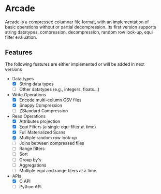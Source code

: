 # Arcade

Arcade is a compressed columnar file format, with an implementation of basic operations without or partial decompression. 
Its first version supports string datatypes, compression, decompression, random row look-up, equi filter evaluation.



## Features 

The following features are either implemented or will be added in next versions

- Data types
    - [x] String data types
    - [ ] Other datatypes (e.g., integers, floats...) 
- Write Operations
    - [x] Encode multi-column CSV files
    - [x] Snappy Compression
    - [ ] ZStandard Compression
- Read Operations
    - [x] Attributes projection
    - [x] Equi Filters (a single equi filter at time)
    - [x] Full Materialized Scans
    - [x] Multiple random row look-up
    - [ ] Joins between compressed files
    - [ ] Range filters
    - [ ] Sort
    - [ ] Group by's
    - [ ] Aggregations
    - [ ] Multiple equi and range fiters at a time
- APIs
  - [x] C API
  - [ ] Python API 
